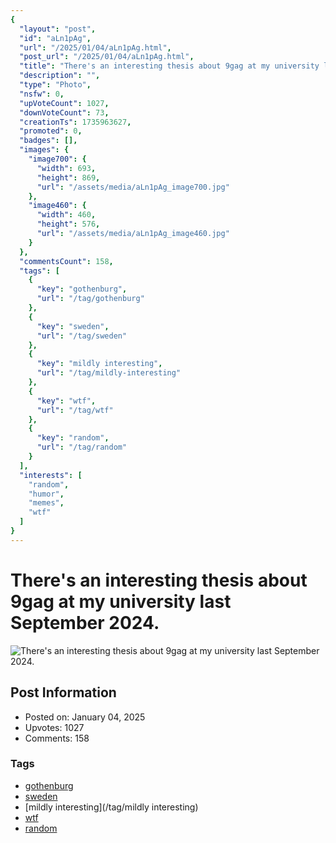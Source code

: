 ```yaml
---
{
  "layout": "post",
  "id": "aLn1pAg",
  "url": "/2025/01/04/aLn1pAg.html",
  "post_url": "/2025/01/04/aLn1pAg.html",
  "title": "There's an interesting thesis about 9gag at my university last September 2024.",
  "description": "",
  "type": "Photo",
  "nsfw": 0,
  "upVoteCount": 1027,
  "downVoteCount": 73,
  "creationTs": 1735963627,
  "promoted": 0,
  "badges": [],
  "images": {
    "image700": {
      "width": 693,
      "height": 869,
      "url": "/assets/media/aLn1pAg_image700.jpg"
    },
    "image460": {
      "width": 460,
      "height": 576,
      "url": "/assets/media/aLn1pAg_image460.jpg"
    }
  },
  "commentsCount": 158,
  "tags": [
    {
      "key": "gothenburg",
      "url": "/tag/gothenburg"
    },
    {
      "key": "sweden",
      "url": "/tag/sweden"
    },
    {
      "key": "mildly interesting",
      "url": "/tag/mildly-interesting"
    },
    {
      "key": "wtf",
      "url": "/tag/wtf"
    },
    {
      "key": "random",
      "url": "/tag/random"
    }
  ],
  "interests": [
    "random",
    "humor",
    "memes",
    "wtf"
  ]
}
---
```


# There's an interesting thesis about 9gag at my university last September 2024.

![There's an interesting thesis about 9gag at my university last September 2024.](/assets/media/aLn1pAg_image700.jpg)

## Post Information

- Posted on: January 04, 2025
- Upvotes: 1027
- Comments: 158

### Tags

- [gothenburg](/tag/gothenburg)
- [sweden](/tag/sweden)
- [mildly interesting](/tag/mildly interesting)
- [wtf](/tag/wtf)
- [random](/tag/random)
